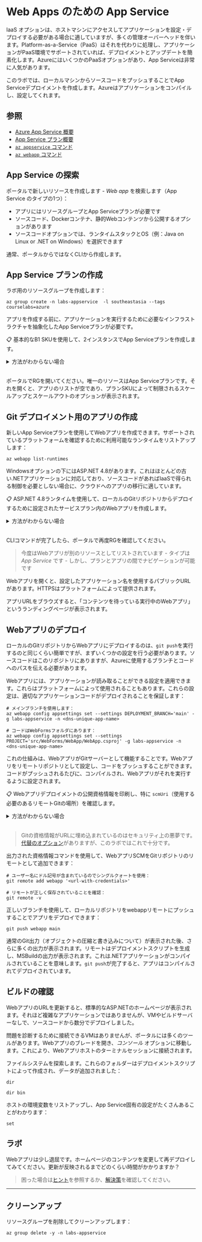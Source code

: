 # Web Apps のための App Service

IaaS オプションは、ホストマシンにアクセスしてアプリケーションを設定・デプロイする必要がある場合に適していますが、多くの管理オーバーヘッドを伴います。Platform-as-a-Service（PaaS）はそれを代わりに処理し、アプリケーションがPaaS環境でサポートされていれば、デプロイメントとアップデートを簡素化します。AzureにはいくつかのPaaSオプションがあり、App Serviceは非常に人気があります。

このラボでは、ローカルマシンからソースコードをプッシュすることでApp Serviceデプロイメントを作成します。Azureはアプリケーションをコンパイルし、設定してくれます。

## 参照

- [Azure App Service 概要](https://docs.microsoft.com/ja-jp/azure/app-service/overview)
- [App Service プラン概要](https://docs.microsoft.com/ja-jp/azure/app-service/overview-hosting-plans)
- [`az appservice` コマンド](https://docs.microsoft.com/ja-jp/cli/azure/appservice?view=azure-cli-latest)
- [`az webapp` コマンド](https://docs.microsoft.com/ja-jp/cli/azure/webapp?view=azure-cli-latest)

## App Service の探索

ポータルで新しいリソースを作成します - _Web app_ を検索します（App Service のタイプの1つ）：

- アプリにはリソースグループとApp Serviceプランが必要です
- ソースコード、Dockerコンテナ、静的Webコンテンツから公開するオプションがあります
- ソースコードオプションでは、ランタイムスタックとOS（例：Java on Linux or .NET on Windows）を選択できます

通常、ポータルからではなくCLIから作成します。

## App Service プランの作成

ラボ用のリソースグループを作成します：



```
az group create -n labs-appservice  -l southeastasia --tags courselabs=azure
```


アプリを作成する前に、アプリケーションを実行するために必要なインフラストラクチャを抽象化したApp Serviceプランが必要です。

📋 基本的なB1 SKUを使用して、2インスタンスでApp Serviceプランを作成します。

<details>
  <summary>方法がわからない場合</summary>

これは比較的簡単です：



```
az appservice plan create -g labs-appservice -n app-service-01 --sku B1 --number-of-workers 2
```


</details><br/>

ポータルでRGを開いてください。唯一のリソースはApp Serviceプランです。それを開くと、アプリのリストが空であり、プランSKUによって制限されるスケールアップとスケールアウトのオプションが表示されます。

## Git デプロイメント用のアプリの作成

新しいApp Serviceプランを使用してWebアプリを作成できます。サポートされているプラットフォームを確認するために利用可能なランタイムをリストアップします：


```
az webapp list-runtimes
```


Windowsオプションの下にはASP.NET 4.8があります。これはほとんどの古い.NETアプリケーションに対応しており、ソースコードがあればIaaSで得られる制御を必要としない場合に、クラウドへのアプリの移行に適しています。

📋 ASP.NET 4.8ランタイムを使用して、ローカルのGitリポジトリからデプロイするために設定されたサービスプラン内のWebアプリを作成します。

<details>
  <summary>方法がわからない場合</summary>

新しいWebアプリのヘルプテキストを確認します：



```
az webapp create --help
```


ランタイム、デプロイメント方法、一意のDNS名を指定する必要があります：


```
az webapp create -g labs-appservice --plan app-service-01  --runtime 'ASPNET:V4.8' --deployment-local-git --name <dns-unique-app-name>
```


</details><br/>

CLIコマンドが完了したら、ポータルで再度RGを確認してください。

> 今度はWebアプリが別のリソースとしてリストされています - タイプは _App Service_ です - しかし、プランとアプリの間でナビゲーションが可能です

Webアプリを開くと、設定したアプリケーション名を使用するパブリックURLがあります。HTTPSはプラットフォームによって提供されます。

アプリURLをブラウズすると、「コンテンツを待っている実行中のWebアプリ」というランディングページが表示されます。

## Webアプリのデプロイ

ローカルのGitリポジトリからWebアプリにデプロイするのは、`git push`を実行するのと同じくらい簡単ですが、まずいくつかの設定を行う必要があります。ソースコードはこのリポジトリにありますが、Azureに使用するブランチとコードへのパスを伝える必要があります。

Webアプリには、アプリケーションが読み取ることができる設定を適用できます。これらはプラットフォームによって使用されることもあります。これらの設定は、適切なアプリケーションコードがデプロイされることを保証します：



```
# メインブランチを使用します：
az webapp config appsettings set --settings DEPLOYMENT_BRANCH='main' -g labs-appservice -n <dns-unique-app-name>

# コードはWebFormsフォルダにあります：
az webapp config appsettings set --settings PROJECT='src/WebForms/WebApp/WebApp.csproj' -g labs-appservice -n <dns-unique-app-name>
```


これの仕組みは、WebアプリがGitサーバーとして機能することです。Webアプリをリモートリポジトリとして設定し、コードをプッシュすることができます。コードがプッシュされるたびに、コンパイルされ、Webアプリがそれを実行するように設定されます。

📋 Webアプリデプロイメントの公開資格情報を印刷し、特に `scmUri`（使用する必要のあるリモートGitの場所）を確認します。

<details>
  <summary>方法がわからない場合</summary>

Webアプリのための多くのサブコマンドがあります。公開資格情報をリストアップすると、Git URLと資格情報が表示されます：



```
az webapp deployment list-publishing-credentials --query scmUri -g labs-appservice -o tsv -n <dns-unique-app-name> 
```

</details><br/>

> Gitの資格情報がURLに埋め込まれているのはセキュリティ上の悪夢です。[代替のオプション](https://docs.microsoft.com/ja-jp/azure/app-service/deploy-configure-credentials?tabs=cli)がありますが、このラボではこれで十分です。

出力された資格情報コマンドを使用して、WebアプリSCMをGitリポジトリのリモートとして追加できます：



```
# ユーザー名にドル記号が含まれているのでシングルクォートを使用：
git remote add webapp '<url-with-credentials>'

# リモートが正しく保存されていることを確認：
git remote -v
```


正しいブランチを使用して、ローカルリポジトリをwebappリモートにプッシュすることでアプリをデプロイできます：



```
git push webapp main
```


通常のGit出力（オブジェクトの圧縮と書き込みについて）が表示された後、さらに多くの出力が表示されます。リモートはデプロイメントスクリプトを生成し、MSBuildの出力が表示されます。これは.NETアプリケーションがコンパイルされていることを意味します。`git push`が完了すると、アプリはコンパイルされてデプロイされています。

## ビルドの確認

WebアプリのURLを更新すると、標準的なASP.NETのホームページが表示されます。それほど複雑なアプリケーションではありませんが、VMやビルドサーバーなしで、ソースコードから数分でデプロイしました。

問題を診断するために接続できるVMはありませんが、ポータルには多くのツールがあります。Webアプリのブレードを開き、_コンソール_ オプションに移動します。これにより、Webアプリホストのターミナルセッションに接続されます。

ファイルシステムを探索します。これらのフォルダーはデプロイメントスクリプトによって作成され、データが追加されました：



```
dir

dir bin
```


ホストの環境変数をリストアップし、App Service固有の設定がたくさんあることがわかります：



```
set
```


## ラボ

Webアプリは少し退屈です。ホームページのコンテンツを変更して再デプロイしてみてください。更新が反映されるまでどのくらい時間がかかりますか？

> 困った場合は[ヒント](hints_jp.md)を参照するか、[解決策](solution_jp.md)を確認してください。

___

## クリーンアップ

リソースグループを削除してクリーンアップします：



```
az group delete -y -n labs-appservice
```
